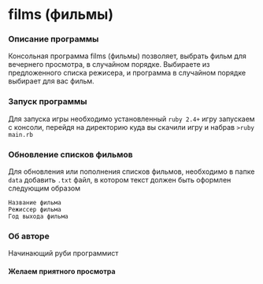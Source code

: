 # films (фильмы)
### Описание программы
Консольная программа films (фильмы) позволяет, выбрать фильм для вечернего просмотра, в случайном порядке.
Выбираете из предложенного списка режисера, и программа в случайном порядке выбирает для вас фильм.
### Запуск программы
Для запуска игры необходимо установленный `ruby 2.4+`
игру запускаем с консоли, перейдя на директорию куда вы скачили игру и набрав `>ruby main.rb`
### Обновление списков фильмов
Для обновления или пополнения списков фильмов, необходимо в папке `data` добавить `.txt` файл, в котором
текст должен быть оформлен следующим образом
```
Название фильма
Режиссер фильма
Год выхода фильма
```
### Об авторе
Начинающий руби программист
#### Желаем приятного просмотра

